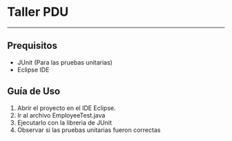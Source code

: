 # Taller PDU
------
## Prequisitos
- JUnit (Para las pruebas unitarias)
- Eclipse IDE 
## Guía de Uso
1. Abrir el proyecto en el IDE Eclipse.
2. Ir al archivo EmployeeTest.java
3. Ejecutarlo con la libreria de JUnit
4. Observar si las pruebas unitarias fueron correctas
